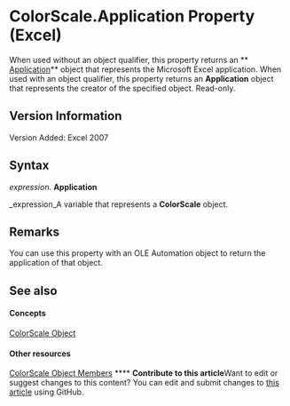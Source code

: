 
# ColorScale.Application Property (Excel)

When used without an object qualifier, this property returns an  ** [Application](19b73597-5cf9-4f56-8227-b5211f657f6f.md)** object that represents the Microsoft Excel application. When used with an object qualifier, this property returns an **Application** object that represents the creator of the specified object. Read-only.


## Version Information

Version Added: Excel 2007 


## Syntax

 _expression_. **Application**

 _expression_A variable that represents a  **ColorScale** object.


## Remarks

You can use this property with an OLE Automation object to return the application of that object.


## See also


#### Concepts


 [ColorScale Object](3982b041-9178-7a45-7453-c88963501a3c.md)
#### Other resources


 [ColorScale Object Members](e14df078-3af6-a32e-d66f-3410b7bdb4d4.md)
****   **Contribute to this article**Want to edit or suggest changes to this content? You can edit and submit changes to  [this article](https://github.com/jhershey00/VBA_Excel_Test/OpenXMLCon/articles/37f23eb0-ceeb-a6a9-666f-7c5c5e1b87f4.md) using GitHub.

